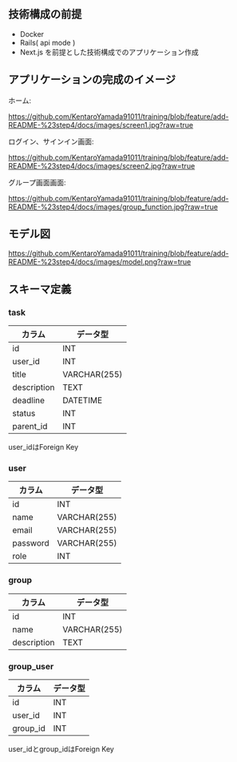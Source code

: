 ## 技術構成の前提
- Docker
- Rails( api mode )
- Next.js
を前提とした技術構成でのアプリケーション作成

## アプリケーションの完成のイメージ
ホーム:

https://github.com/KentaroYamada91011/training/blob/feature/add-README-%23step4/docs/images/screen1.jpg?raw=true

ログイン、サインイン画面:

https://github.com/KentaroYamada91011/training/blob/feature/add-README-%23step4/docs/images/screen2.jpg?raw=true

グループ画面画面:

https://github.com/KentaroYamada91011/training/blob/feature/add-README-%23step4/docs/images/group_function.jpg?raw=true


## モデル図
https://github.com/KentaroYamada91011/training/blob/feature/add-README-%23step4/docs/images/model.png?raw=true


## スキーマ定義
### task
|  カラム  |  データ型  |
| ---- | ---- |
|  id  |  INT  |
|  user_id  |  INT  |
|  title  |  VARCHAR(255)  |
|  description  |  TEXT  |
|  deadline  |  DATETIME  |
|  status  |  INT  |
|  parent_id  |  INT  |

user_idはForeign Key

### user
|  カラム  |  データ型  |
| ---- | ---- |
|  id  |  INT  |
|  name  |  VARCHAR(255)  |
|  email  |  VARCHAR(255)  |
|  password  |  VARCHAR(255)  |
|  role  |  INT  |

### group
|  カラム  |  データ型  |
| ---- | ---- |
|  id  |  INT  |
|  name  |  VARCHAR(255)  |
|  description  |  TEXT  |

### group_user
|  カラム  |  データ型  |
| ---- | ---- |
|  id  |  INT  |
|  user_id  |  INT  |
|  group_id  |  INT  |

user_idとgroup_idはForeign Key
